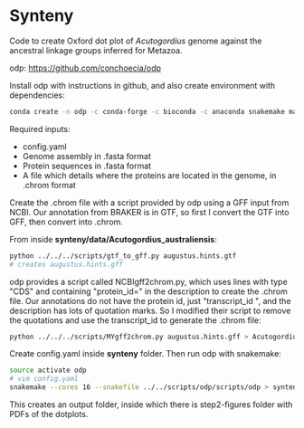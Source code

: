 # Synteny

Code to create Oxford dot plot of _Acutogordius_ genome against the ancestral linkage groups inferred for Metazoa.

odp: https://github.com/conchoecia/odp

Install odp with instructions in github, and also create environment with dependencies:

```bash
conda create -n odp -c conda-forge -c bioconda -c anaconda snakemake matplotlib networkx scipy pandas numpy seaborn blast diamond gawk
```

Required inputs:
- config.yaml
- Genome assembly in .fasta format
- Protein sequences in .fasta format
- A file which details where the proteins are located in the genome, in .chrom format

Create the .chrom file with a script provided by odp using a GFF input from NCBI. Our annotation from BRAKER is in GTF, so first I convert the GTF into GFF, then convert into .chrom.

From inside **synteny/data/Acutogordius_australiensis**:

```bash
python ../../../scripts/gtf_to_gff.py augustus.hints.gtf
# creates augustus.hints.gff
```

odp provides a script called NCBIgff2chrom.py, which uses lines with type "CDS" and containing "protein_id=" in the description to create the .chrom file. Our annotations do not have the protein id, just "transcript_id ", and the description has lots of quotation marks. So I modified their script to remove the quotations and use the transcript_id to generate the .chrom file:

```bash
python ../../../scripts/MYgff2chrom.py augustus.hints.gff > Acutogordius_australiensis-MCZ152393.chrom
```

Create config.yaml inside **synteny** folder. Then run odp with snakemake:
```bash
source activate odp
# vim config.yaml
snakemake --cores 16 --snakefile ../../scripts/odp/scripts/odp > synteny.log 2>&1 &
```

This creates an output folder, inside which there is step2-figures folder with PDFs of the dotplots.
